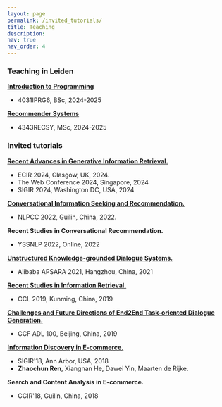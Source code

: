 ```yaml
---
layout: page
permalink: /invited_tutorials/
title: Teaching
description: 
nav: true
nav_order: 4
---
```

### Teaching in Leiden
[**Introduction to Programming**](https://studiegids.universiteitleiden.nl/courses/123378/introduction-to-programming-bsc/)
- 4031IPRG6, BSc, 2024-2025

[**Recommender Systems**](https://studiegids.universiteitleiden.nl/courses/129629/recommender-systems/)
- 4343RECSY, MSc, 2024-2025

### Invited tutorials

[**Recent Advances in Generative Information Retrieval.**](https://generative-ir.github.io/)
- ECIR 2024, Glasgow, UK, 2024.
- The Web Conference 2024, Singapore, 2024
- SIGIR 2024, Washington DC, USA, 2024

[**Conversational Information Seeking and Recommendation.**](http://tcci.ccf.org.cn/conference/2022/tutorials.php)
- NLPCC 2022, Guilin, China, 2022.

**Recent Studies in Conversational Recommendation.**
- YSSNLP 2022, Online, 2022

[**Unstructured Knowledge-grounded Dialogue Systems.**](https://yunqi.aliyun.com/2021/speakers?spm=5176.23756404.J_6574826770.4.3cbb7c2185pb62)
- Alibaba APSARA 2021, Hangzhou, China, 2021

[**Recent Studies in Information Retrieval.**](http://www.cips-cl.org/static/CCL2019/frontier.html)
- CCL 2019, Kunming, China, 2019

[**Challenges and Future Directions of End2End Task-oriented Dialogue Generation.**](https://www.ccf.org.cn/c/2019-06-19/666534.shtml)
- CCF ADL 100, Beijing, China, 2019

[**Information Discovery in E-commerce.**](https://www.google.com/url?q=https%3A%2F%2Fsites.google.com%2Fview%2Fsigir2018-info-ec%2Fhome&sa=D&sntz=1&usg=AFQjCNHM8Jst88rtLCxim5JBnp_HwhxTEw)
- SIGIR'18, Ann Arbor, USA, 2018
- **Zhaochun Ren**, Xiangnan He, Dawei Yin, Maarten de Rijke. 

**Search and Content Analysis in E-commerce.**
- CCIR'18, Guilin, China, 2018
